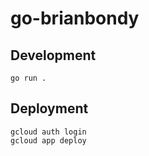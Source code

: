 # go-brianbondy

## Development

```
go run .
```


## Deployment

```
gcloud auth login
gcloud app deploy
```
